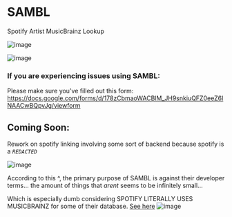 # SAMBL
Spotify Artist MusicBrainz Lookup

![image](https://github.com/Lioncat6/SAMBL/assets/95449321/832aad23-41fa-42bb-ad12-eac6c0db7fb7)

![image](https://github.com/user-attachments/assets/83037036-2f4d-4757-8279-7f191c9c674b)

### If you are experiencing issues using SAMBL:
Please make sure you've filled out this form: https://docs.google.com/forms/d/178zCbmaoWACBlM_JH9snkiuQFZ0eeZ6lNAACwBQpvJg/viewform

 ## Coming Soon:
Rework on spotify linking involving some sort of backend because spotify is a *`REDACTED`*

![image](https://github.com/user-attachments/assets/36633b70-60d6-4940-ba9f-215fb4b05d2f)

According to this ^, the primary purpose of SAMBL is against their developer terms... the amount of things that *arent* seems to be infinitely small...

Which is especially dumb considering SPOTIFY LITERALLY USES MUSICBRAINZ for some of their database. [See here](https://metabrainz.org/supporters)
![image](https://github.com/user-attachments/assets/18bd832e-e8b8-49cc-97b6-50146a801677)

